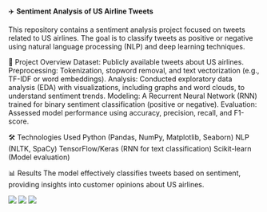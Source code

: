 ✈️ **Sentiment Analysis of US Airline Tweets**

This repository contains a sentiment analysis project focused on tweets related to US airlines. The goal is to classify tweets as positive or negative using natural language processing (NLP) and deep learning techniques.

🚀 Project Overview
Dataset: Publicly available tweets about US airlines.
Preprocessing: Tokenization, stopword removal, and text vectorization (e.g., TF-IDF or word embeddings).
Analysis: Conducted exploratory data analysis (EDA) with visualizations, including graphs and word clouds, to understand sentiment trends.
Modeling: A Recurrent Neural Network (RNN) trained for binary sentiment classification (positive or negative).
Evaluation: Assessed model performance using accuracy, precision, recall, and F1-score.

🛠️ Technologies Used
Python (Pandas, NumPy, Matplotlib, Seaborn)
NLP (NLTK, SpaCy)
TensorFlow/Keras (RNN for text classification)
Scikit-learn (Model evaluation)

📊 Results
The model effectively classifies tweets based on sentiment, providing insights into customer opinions about US airlines.

<img src="https://media.licdn.com/dms/image/v2/D4D22AQEKJPFp9uVr-A/feedshare-shrink_2048_1536/B4DZTbSSn7HYAo-/0/1738845793507?e=1741824000&v=beta&t=DXBpJLOqRGJkAo0aT5KSrDudqd8PvvacTEVfnB-I4UQ">
<img src="https://media.licdn.com/dms/image/v2/D4D22AQGnycbqGdx_Bw/feedshare-shrink_2048_1536/B4DZTbSSnoGcAs-/0/1738845793498?e=1741824000&v=beta&t=DXRaf2upyOi7aXlbWKhTt4joOGuhvpn9u84Qr-RSty8", dpi=80>
<img src="https://media.licdn.com/dms/image/v2/D4D22AQHcioEN4kxPcA/feedshare-shrink_1280/B4DZTbSSnfHwAk-/0/1738845793225?e=1741824000&v=beta&t=iXGxw6QSWTvpYHi4Ra2ugPNT_pJj0vU2sKIYQrcVESU">
